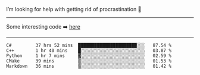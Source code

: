 I’m looking for help with getting rid of procrastination 🤔

-----

Some interesting code :arrow_right: [here](https://github.com/zhen8838/playground)

-----

<!--START_SECTION:waka-->
```text
C#         37 hrs 52 mins  ██████████████████████░░░   87.54 % 
C++        1 hr 40 mins    █░░░░░░░░░░░░░░░░░░░░░░░░   03.87 % 
Python     1 hr 7 mins     ▓░░░░░░░░░░░░░░░░░░░░░░░░   02.59 % 
CMake      39 mins         ▒░░░░░░░░░░░░░░░░░░░░░░░░   01.53 % 
Markdown   36 mins         ▒░░░░░░░░░░░░░░░░░░░░░░░░   01.42 % 
```
<!--END_SECTION:waka-->

<!--
**zhen8838/zhen8838** is a ✨ _special_ ✨ repository because its `README.md` (this file) appears on your GitHub profile.

Here are some ideas to get you started:

- 🔭 I’m currently working on ...
- 🌱 I’m currently learning ...
- 👯 I’m looking to collaborate on ...
 ...
- 💬 Ask me about ...
- 📫 How to reach me: ...
- 😄 Pronouns: ...
- ⚡ Fun fact: ...
-->
